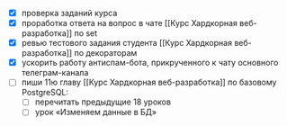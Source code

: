 - [x] проверка заданий курса
- [x] проработка ответа на вопрос в чате [[Курс Хардкорная веб-разработка]] по set
- [x] ревью тестового задания студента [[Курс Хардкорная веб-разработка]] по декораторам
- [x] ускорить работу антиспам-бота, прикрученного к чату основного телеграм-канала
- [ ] пиши 11ю главу [[Курс Хардкорная веб-разработка]] по базовому PostgreSQL:
	- [ ] перечитать предыдущие 18 уроков
	- [ ] урок «Изменяем данные в БД»

